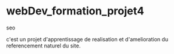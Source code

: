 # webDev_formation_projet4
seo


c'est un projet d'apprentissage de realisation et d'amelioration du referencement naturel du site. 
